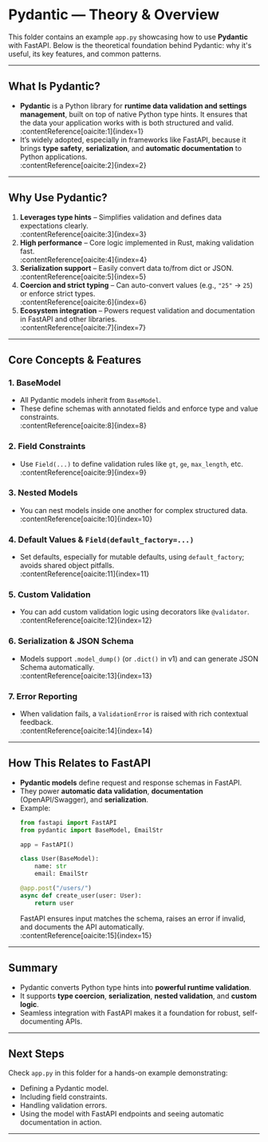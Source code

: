 # Pydantic — Theory & Overview

This folder contains an example `app.py` showcasing how to use **Pydantic** with FastAPI. Below is the theoretical foundation behind Pydantic: why it's useful, its key features, and common patterns.

---

##  What Is Pydantic?

- **Pydantic** is a Python library for **runtime data validation and settings management**, built on top of native Python type hints. It ensures that the data your application works with is both structured and valid.  
  :contentReference[oaicite:1]{index=1}
- It’s widely adopted, especially in frameworks like FastAPI, because it brings **type safety**, **serialization**, and **automatic documentation** to Python applications.  
  :contentReference[oaicite:2]{index=2}

---

##  Why Use Pydantic?

1. **Leverages type hints** – Simplifies validation and defines data expectations clearly.  
   :contentReference[oaicite:3]{index=3}  
2. **High performance** – Core logic implemented in Rust, making validation fast.  
   :contentReference[oaicite:4]{index=4}  
3. **Serialization support** – Easily convert data to/from dict or JSON.  
   :contentReference[oaicite:5]{index=5}  
4. **Coercion and strict typing** – Can auto-convert values (e.g., `"25"` → `25`) or enforce strict types.  
   :contentReference[oaicite:6]{index=6}  
5. **Ecosystem integration** – Powers request validation and documentation in FastAPI and other libraries.  
   :contentReference[oaicite:7]{index=7}

---

##  Core Concepts & Features

### 1. **BaseModel**
- All Pydantic models inherit from `BaseModel`.
- These define schemas with annotated fields and enforce type and value constraints.  
  :contentReference[oaicite:8]{index=8}

### 2. **Field Constraints**
- Use `Field(...)` to define validation rules like `gt`, `ge`, `max_length`, etc.  
  :contentReference[oaicite:9]{index=9}

### 3. **Nested Models**
- You can nest models inside one another for complex structured data.  
  :contentReference[oaicite:10]{index=10}

### 4. **Default Values & `Field(default_factory=...)`**
- Set defaults, especially for mutable defaults, using `default_factory`; avoids shared object pitfalls.  
  :contentReference[oaicite:11]{index=11}

### 5. **Custom Validation**
- You can add custom validation logic using decorators like `@validator`.  
  :contentReference[oaicite:12]{index=12}

### 6. **Serialization & JSON Schema**
- Models support `.model_dump()` (or `.dict()` in v1) and can generate JSON Schema automatically.  
  :contentReference[oaicite:13]{index=13}

### 7. **Error Reporting**
- When validation fails, a `ValidationError` is raised with rich contextual feedback.  
  :contentReference[oaicite:14]{index=14}

---

##  How This Relates to FastAPI

- **Pydantic models** define request and response schemas in FastAPI.
- They power **automatic data validation**, **documentation** (OpenAPI/Swagger), and **serialization**.
- Example:
    ```python
    from fastapi import FastAPI
    from pydantic import BaseModel, EmailStr

    app = FastAPI()

    class User(BaseModel):
        name: str
        email: EmailStr

    @app.post("/users/")
    async def create_user(user: User):
        return user
    ```
    FastAPI ensures input matches the schema, raises an error if invalid, and documents the API automatically.  
    :contentReference[oaicite:15]{index=15}

---

##  Summary

- Pydantic converts Python type hints into **powerful runtime validation**.
- It supports **type coercion**, **serialization**, **nested validation**, and **custom logic**.
- Seamless integration with FastAPI makes it a foundation for robust, self-documenting APIs.

---

##  Next Steps

Check `app.py` in this folder for a hands-on example demonstrating:
- Defining a Pydantic model.
- Including field constraints.
- Handling validation errors.
- Using the model with FastAPI endpoints and seeing automatic documentation in action.

---

